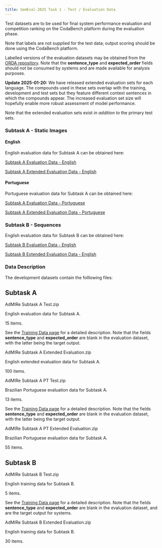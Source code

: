 ```yaml
---
title: SemEval-2025 Task 1 - Test / Evaluation Data
---
```


Test datasets are to be used for final system performance evaluation and competition ranking on the CodaBench platform during the evaluation phase.

Note that labels are not supplied for the test data; output scoring should be done using the CodaBench platform.

Labelled versions of the evaluation datasets may be obtained from the [ORDA repository](https://orda.shef.ac.uk/articles/dataset/AdMIRe_Advancing_Multimodal_Idiomaticity_Representation_SemEval-2025_Task_1_-_Labelled_Datasets/28436600/1). Note that the **sentence_type** and **expected_order** fields should not be consumed by systems and are made available for analysis purposes.

**Update 2025-01-20:** We have released extended evaluation sets for each language. The compounds used in these sets overlap with the training, development and test sets but they feature different context sentences in which the compounds appear. The increased evaluation set size will hopefully enable more robust assessment of model performance.

Note that the extended evaluation sets exist *in addition to* the primary test sets.


### Subtask A - Static Images

#### English

English evaluation data for Subtask A can be obtained here:

[Subtask A Evaluation Data - English](https://drive.google.com/file/d/1VJtCOI6kBo3nzZ0LHSChR7XsKn3ot9RO/view?usp=drive_link)

[Subtask A Extended Evaluation Data - English](https://drive.google.com/file/d/1MPD814bn8lktCTJZt2naTQAz02ffjd9l/view?usp=drive_link)


#### Portuguese

Portuguese evaluation data for Subtask A can be obtained here:

[Subtask A Evaluation Data - Portuguese](https://drive.google.com/file/d/1TPMkiQzCU86I3L7HRPY_bRqVrurRagAv/view?usp=drive_link)

[Subtask A Extended Evaluation Data - Portuguese](https://drive.google.com/file/d/1OGz4GO9nzoMY5tbo4DH9U2bFuj3jxGJV/view?usp=drive_link)


### Subtask B - Sequences

English evaluation data for Subtask B can be obtained here:

[Subtask B Evaluation Data - English](https://drive.google.com/file/d/1ZfWekBZv55_LgtvMnYlpdy4nlUfnuxqQ/view?usp=drive_link)

[Subtask B Extended Evaluation Data - English](https://drive.google.com/file/d/1Iqj7omR5bMt1fdVg_QezeVhyWbhyOhTo/view?usp=drive_link)



### Data Description

The development datasets contain the folllowing files:

## Subtask A

AdMIRe Subtask A Test.zip

English evaluation data for Subtask A.

15 items.

See the [Training Data page](/data/training/training_data.md) for a detailed description.
Note that the fields **sentence_type** and **expected_order** are blank in the evaluation dataset, with the latter being the target output.

AdMIRe Subtask A Extended Evaluation.zip

English extended evaluation data for Subtask A.

100 items.


AdMIRe Subtask A PT Test.zip

Brazilian Portuguese evaluation data for Subtask A.

13 items.

See the [Training Data page](/data/training/training_data.md) for a detailed description.
Note that the fields **sentence_type** and **expected_order** are blank in the evaluation dataset, with the latter being the target output.

AdMIRe Subtask A PT Extended Evaluation.zip

Brazilian Portuguese evaluation data for Subtask A.

55 items.

## Subtask B

AdMIRe Subtask B Test.zip

English training data for Subtask B.

5 items.

See the [Training Data page](/data/training/training_data.md) for a detailed description.
Note that the fields **sentence_type** and **expected_order** are blank in the evaluation dataset, and are the target output for systems.


AdMIRe Subtask B Extended Evaluation.zip

English training data for Subtask B.

30 items.
